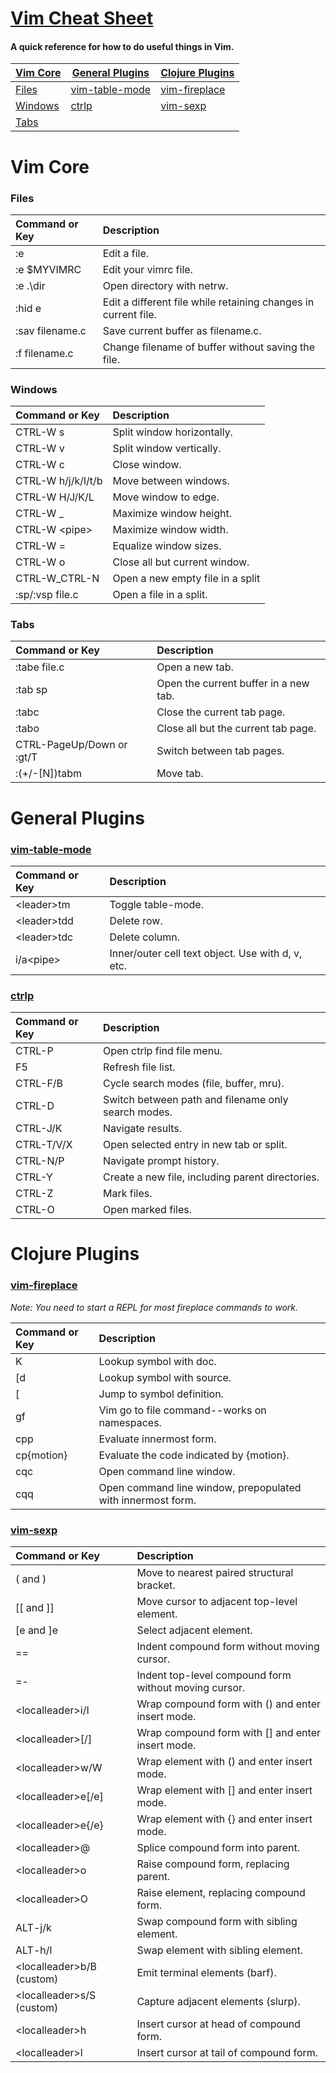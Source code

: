 # [Vim Cheat Sheet](https://jyee117.github.io/vimcheatsheet)
#### A quick reference for how to do useful things in Vim.

| **[Vim Core](#vim-core)** | **[General Plugins](#vim-plugins)** | **[Clojure Plugins](#vim-plugins)** |
|---------------------------|-------------------------------------|-------------------------------------|
| [Files](#files)           | [vim-table-mode](#vim-table-mode)   | [vim-fireplace](#vim-fireplace)     |
| [Windows](#windows)       | [ctrlp](#ctrlp)                     | [vim-sexp](#vim-sexp)               |
| [Tabs](#tabs)             |                                     |                                     |

# Vim Core
### Files

| **Command or Key** | **Description**                                                |
|:-------------------|:---------------------------------------------------------------|
| :e                 | Edit a file.                                                   |
| :e $MYVIMRC        | Edit your vimrc file.                                          |
| :e .\dir           | Open directory with netrw.                                     |
| :hid e             | Edit a different file while retaining changes in current file. |
| :sav filename.c    | Save current buffer as filename.c.                             |
| :f filename.c      | Change filename of buffer without saving the file.             |

### Windows

| **Command or Key** | **Description**                  |
|:-------------------|:---------------------------------|
| CTRL-W s           | Split window horizontally.       |
| CTRL-W v           | Split window vertically.         |
| CTRL-W c           | Close window.                    |
| CTRL-W h/j/k/l/t/b | Move between windows.            |
| CTRL-W H/J/K/L     | Move window to edge.             |
| CTRL-W _           | Maximize window height.          |
| CTRL-W \<pipe\>    | Maximize window width.           |
| CTRL-W =           | Equalize window sizes.           |
| CTRL-W o           | Close all but current window.    |
| CTRL-W\_CTRL-N     | Open a new empty file in a split |
| :sp/:vsp file.c    | Open a file in a split.          |

### Tabs

| **Command or Key**        | **Description**                       |
|:--------------------------|:--------------------------------------|
| :tabe file.c              | Open a new tab.                       |
| :tab sp                   | Open the current buffer in a new tab. |
| :tabc                     | Close the current tab page.           |
| :tabo                     | Close all but the current tab page.   |
| CTRL-PageUp/Down or :gt/T | Switch between tab pages.             |
| :(+/-[N])tabm             | Move tab.                             |

# General Plugins
### [vim-table-mode](https://github.com/dhruvasagar/vim-table-mode)

| **Command or Key** | **Description**                                   |
|:-------------------|:--------------------------------------------------|
| \<leader\>tm       | Toggle table-mode.                                |
| \<leader\>tdd      | Delete row.                                       |
| \<leader\>tdc      | Delete column.                                    |
| i/a\<pipe\>        | Inner/outer cell text object. Use with d, v, etc. |

### [ctrlp](https://github.com/ctrlpvim/ctrlp.vim)

| **Command or Key** | **Description**                                     |
|:-------------------|:----------------------------------------------------|
| CTRL-P             | Open ctrlp find file menu.                          |
| F5                 | Refresh file list.                                  |
| CTRL-F/B           | Cycle search modes (file, buffer, mru).             |
| CTRL-D             | Switch between path and filename only search modes. |
| CTRL-J/K           | Navigate results.                                   |
| CTRL-T/V/X         | Open selected entry in new tab or split.            |
| CTRL-N/P           | Navigate prompt history.                            |
| CTRL-Y             | Create a new file, including parent directories.    |
| CTRL-Z             | Mark files.                                         |
| CTRL-O             | Open marked files.                                  |

# Clojure Plugins
### [vim-fireplace](https://github.com/tpope/vim-fireplace)
*Note: You need to start a REPL for most fireplace commands to work.*  

| **Command or Key** | **Description**                                             |
|:-------------------|:------------------------------------------------------------|
| K                  | Lookup symbol with doc.                                     |
| [d                 | Lookup symbol with source.                                  |
| [<C-D>             | Jump to symbol definition.                                  |
| gf                 | Vim go to file command--works on namespaces.                |
| cpp                | Evaluate innermost form.                                    |
| cp{motion}         | Evaluate the code indicated by {motion}.                    |
| cqc                | Open command line window.                                   |
| cqq                | Open command line window, prepopulated with innermost form. |

### [vim-sexp](https://github.com/guns/vim-sexp)

| **Command or Key**          | **Description**                                       |
|:----------------------------|:------------------------------------------------------|
| ( and )                     | Move to nearest paired structural bracket.            |
| [[ and ]]                   | Move cursor to adjacent top-level element.            |
| [e and ]e                   | Select adjacent element.                              |
| ==                          | Indent compound form without moving cursor.           |
| =-                          | Indent top-level compound form without moving cursor. |
| \<localleader\>i/I          | Wrap compound form with () and enter insert mode.     |
| \<localleader\>[/]          | Wrap compound form with [] and enter insert mode.     |
| \<localleader\>w/W          | Wrap element with () and enter insert mode.           |
| \<localleader\>e[/e]        | Wrap element with [] and enter insert mode.           |
| \<localleader\>e{/e}        | Wrap element with {} and enter insert mode.           |
| \<localleader\>@            | Splice compound form into parent.                     |
| \<localleader\>o            | Raise compound form, replacing parent.                |
| \<localleader\>O            | Raise element, replacing compound form.               |
| ALT-j/k                     | Swap compound form with sibling element.              |
| ALT-h/l                     | Swap element with sibling element.                    |
| \<localleader\>b/B (custom) | Emit terminal elements (barf).                        |
| \<localleader\>s/S (custom) | Capture adjacent elements (slurp).                    |
| \<localleader\>h            | Insert cursor at head of compound form.               |
| \<localleader\>l            | Insert cursor at tail of compound form.               |


